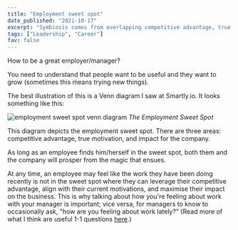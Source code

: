 ```yaml
---
title: "Employment sweet spot"
date_published: "2021-10-17"
excerpt: "Symbiosis comes from overlapping competitive advantage, true motivation, and impact for the businesses."
tags: ["Leadership", "Career"]
fav: false
---
```


How to be a great employer/manager?

You need to understand that people want to be useful and they want to grow (sometimes this means trying new things).

The best illustration of this is a Venn diagram I saw at Smartly.io. It looks something like this:

![employment sweet spot venn diagram](/images/employment-sweet-spot.png)
_The Employment Sweet Spot_

This diagram depicts the employment sweet spot. There are three areas: competitive advantage, true motivation, and impact for the company.

As long as an employee finds him/herself in the sweet spot, both them and the company will prosper from the magic that ensues.

At any time, an employee may feel like the work they have been doing recently is not in the sweet spot where they can leverage their competitive advantage, align with their current motivations, and maximise their impact on the business. This is why talking about how you're feeling about work with your manager is important; vice versa, for managers to know to occasionally ask, "how are you feeling about work lately?" (Read more of what I think are useful 1-1 questions [here](https://www.nickang.com/2021-09-12-9-useful-questions-for-1-1s/).)